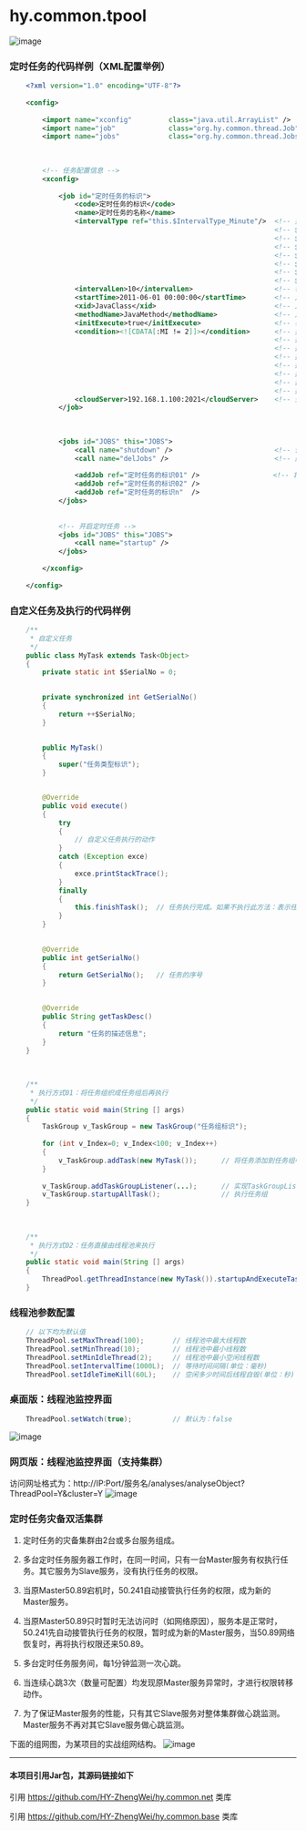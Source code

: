 # hy.common.tpool


![image](images/Relation.png)



### 定时任务的代码样例（XML配置举例）
```xml
	<?xml version="1.0" encoding="UTF-8"?>
	
	<config>
	
		<import name="xconfig"         class="java.util.ArrayList" />
		<import name="job"             class="org.hy.common.thread.Job" />
		<import name="jobs"            class="org.hy.common.thread.Jobs" />
		
		
		
		<!-- 任务配置信息 -->
		<xconfig>
			
		    <job id="定时任务的标识">
		    	<code>定时任务的标识</code>
		    	<name>定时任务的名称</name>
		    	<intervalType ref="this.$IntervalType_Minute"/>  <!-- 按分钟间隔执行 -->
		    	                                                 <!-- $IntervalType_Second  间隔类型: 秒      -->
		    	                                                 <!-- $IntervalType_Minute  间隔类型: 分钟    -->
		    	                                                 <!-- $IntervalType_Hour    间隔类型: 小时    -->
		    	                                                 <!-- $IntervalType_Day     间隔类型: 天      -->
		    	                                                 <!-- $IntervalType_Week    间隔类型: 周      -->
		    	                                                 <!-- $IntervalType_Month   间隔类型: 月      -->
		    	                                                 <!-- $IntervalType_Manual  间隔类型: 手工执行 -->
		    	<intervalLen>10</intervalLen>                    <!-- 每10分钟执行一次 -->
		    	<startTime>2011-06-01 00:00:00</startTime>       <!-- 定时任务生效时间。多个开始时间用分号分隔 -->
		    	<xid>JavaClass</xid>                             <!-- 定时任务执行哪个Java类 -->
		    	<methodName>JavaMethod</methodName>              <!-- 定时任务执行Java类中的哪个方法 -->
		    	<initExecute>true</initExecute>                  <!-- 初始化是否立即执行。默认为：false。可选的 -->
		    	<condition><![CDATA[:MI != 2]]></condition>      <!-- 执行条件：不等于2分时才允许执行任务。可选的 -->
		    	                                                 <!-- 执行条件的占位符：年份(:Y) -->
		    	                                                 <!-- 执行条件的占位符：月份(:M) -->
		    	                                                 <!-- 执行条件的占位符：日期(:D) -->
		    	                                                 <!-- 执行条件的占位符：小时(:H) -->
		    	                                                 <!-- 执行条件的占位符：分钟(:MI) -->
		    	                                                 <!-- 执行条件的占位符：秒钟(:S) -->
		    	                                                 <!-- 执行条件的占位符：年月日(:YMD)，格式为YYYYMMDD 样式的整数类型 -->
		    	<cloudServer>192.168.1.100:2021</cloudServer>    <!-- 云服务上地址及端口。表示执行云端服务器上的任务。可选的 -->
		    </job>
		    
		    
		    
		    <jobs id="JOBS" this="JOBS">
		    	<call name="shutdown" />                         <!-- 停止所有定时任务。预防多次重复加载时的异常 -->
	    		<call name="delJobs" />                          <!-- 删除所有定时任务。预防多次重复加载时的异常 -->
	    	
		    	<addJob ref="定时任务的标识01" />                  <!-- 将定时任务添加到任务池中 -->
		    	<addJob ref="定时任务的标识02" />
		    	<addJob ref="定时任务的标识n"  />
		    </jobs>
		    
		    
		    <!-- 开启定时任务 -->
		    <jobs id="JOBS" this="JOBS">
	    		<call name="startup" />
		    </jobs>
			
		</xconfig>
		
	</config>
```



### 自定义任务及执行的代码样例
```java
	/**
	 * 自定义任务
	 */
	public class MyTask extends Task<Object>
	{
		private static int $SerialNo = 0;
	

		private synchronized int GetSerialNo()
		{
			return ++$SerialNo;
		}
		

		public MyTask() 
		{
			super("任务类型标识");
		}


		@Override
		public void execute() 
		{
			try
			{
				// 自定义任务执行的动作
			}
			catch (Exception exce)
			{
				exce.printStackTrace();
			}
			finally
			{
				this.finishTask();  // 任务执行完成。如果不执行此方法：表示任务将循环往复的一直执行下去
			}
		}

		
		@Override
		public int getSerialNo() 
		{
			return GetSerialNo();   // 任务的序号
		}

		
		@Override
		public String getTaskDesc() 
		{
			return "任务的描述信息";
		}
	}
	
	
	
	/**
	 * 执行方式01：将任务组织成任务组后再执行
	 */
	public static void main(String [] args)
	{
		TaskGroup v_TaskGroup = new TaskGroup("任务组标识");
		
		for (int v_Index=0; v_Index<100; v_Index++)
		{
			v_TaskGroup.addTask(new MyTask());      // 将任务添加到任务组中
		}
		
		v_TaskGroup.addTaskGroupListener(...);      // 实现TaskGroupListener接口后，可在任务均完成时触发指定动作（可选的）
		v_TaskGroup.startupAllTask();               // 执行任务组
	}
	
	
	
	/**
	 * 执行方式02：任务直接由线程池来执行
	 */
	public static void main(String [] args)
	{
		ThreadPool.getThreadInstance(new MyTask()).startupAndExecuteTask();
	}
```



### 线程池参数配置
```java
	// 以下均为默认值
	ThreadPool.setMaxThread(100);       // 线程池中最大线程数
	ThreadPool.setMinThread(10);        // 线程池中最小线程数
	ThreadPool.setMinIdleThread(2);     // 线程池中最小空闲线程数
	ThreadPool.setIntervalTime(1000L);  // 等待时间间隔(单位：毫秒)
	ThreadPool.setIdleTimeKill(60L);    // 空闲多少时间后线程自毁(单位：秒)
```



### 桌面版：线程池监控界面
```java
	ThreadPool.setWatch(true);          // 默认为：false
```
![image](images/ThreadPoolWatch.png)



### 网页版：线程池监控界面（支持集群）
访问网址格式为：http://IP:Port/服务名/analyses/analyseObject?ThreadPool=Y&cluster=Y
![image](images/ThreadPoolWatch_Web.png)



### 定时任务灾备双活集群
1. 定时任务的灾备集群由2台或多台服务组成。

2. 多台定时任务服务器工作时，在同一时间，只有一台Master服务有权执行任务。其它服务为Slave服务，没有执行任务的权限。

3. 当原Master50.89宕机时，50.241自动接管执行任务的权限，成为新的Master服务。

4. 当原Master50.89只时暂时无法访问时（如网络原因），服务本是正常时，50.241先自动接管执行任务的权限，暂时成为新的Master服务，当50.89网络恢复时，再将执行权限还来50.89。

5. 多台定时任务服务间，每1分钟监测一次心跳。

6. 当连续心跳3次（数量可配置）均发现原Master服务异常时，才进行权限转移动作。

7. 为了保证Master服务的性能，只有其它Slave服务对整体集群做心跳监测。Master服务不再对其它Slave服务做心跳监测。

下面的组网图，为某项目的实战组网结构。
![image](images/定时任务灾备双活集群.png)

---
#### 本项目引用Jar包，其源码链接如下
引用 https://github.com/HY-ZhengWei/hy.common.net 类库

引用 https://github.com/HY-ZhengWei/hy.common.base 类库